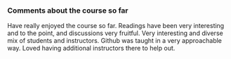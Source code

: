 ### Comments about the course so far

Have really enjoyed the course so far. Readings have been very interesting and to the point, and discussions very fruitful.
Very interesting and diverse mix of students and instructors. 
Github was taught in a very approachable way. Loved having additional instructors there to help out. 
